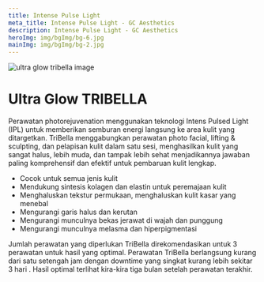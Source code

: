 ```yaml
---
title: Intense Pulse Light
meta_title: Intense Pulse Light - GC Aesthetics
description: Intense Pulse Light - GC Aesthetics
heroImg: img/bgImg/bg-6.jpg
mainImg: img/bgImg/bg-2.jpg
---
```


<div class="container">
<div class="row mt-4">
<div class="col-12 col-md-6 col-lg-4">

<img :src="mainImg" class="w-100" alt="ultra glow tribella image" />

</div>
<div class="col-12 col-md-6 col-lg-8 mt-4 mt-md-0">

# Ultra Glow TRIBELLA

Perawatan photorejuvenation menggunakan teknologi Intens Pulsed Light
(IPL) untuk memberikan semburan energi langsung ke area kulit yang
ditargetkan. TriBella menggabungkan perawatan photo facial, lifting &
sculpting, dan pelapisan kulit dalam satu sesi, menghasilkan kulit yang sangat
halus, lebih muda, dan tampak lebih sehat menjadikannya jawaban paling
komprehensif dan efektif untuk pembaruan kulit lengkap.

- Cocok untuk semua jenis kulit
- Mendukung sintesis kolagen dan elastin untuk peremajaan kulit
- Menghaluskan tekstur permukaan, menghaluskan kulit kasar yang menebal
- Mengurangi garis halus dan kerutan
- Mengurangi munculnya bekas jerawat di wajah dan punggung
- Mengurangi munculnya melasma dan hiperpigmentasi

Jumlah perawatan yang diperlukan TriBella direkomendasikan untuk 3 perawatan untuk hasil yang optimal. Perawatan TriBella berlangsung
kurang dari satu setengah jam dengan downtime yang singkat kurang lebih sekitar 3 hari . Hasil optimal terlihat kira-kira tiga bulan setelah
perawatan terakhir.

</div>
</div>
</div>
